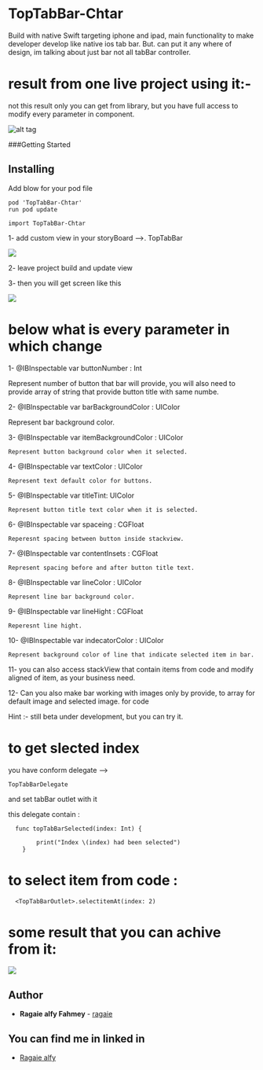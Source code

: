 # TopTabBar-Chtar
Build with native Swift targeting iphone and ipad, main functionality to make developer develop like native ios tab bar.
But. can put it any where of design, im talking about just bar not all tabBar controller.

# result from one live project using it:-
not this result only you can get from library, but you have full access to modify every parameter in component.

 ![alt tag](https://github.com/ragaie/TopTabBar-Chtar/blob/master/IMG_3325.jpg)
 
 ###Getting Started

 ##  Installing
 Add blow for your pod file 
   ```
   pod 'TopTabBar-Chtar' 
   run pod update
   ```

```
import TopTabBar-Chtar
```

1- add custom view in your storyBoard -->. TopTabBar

![](https://github.com/ragaie/TopTabBar-Chtar/blob/master/Screen%20Shot%202017-08-30%20at%2011.43.25%20AM.png)

2- leave project build and update view 

3- then you will get screen like this

![](https://github.com/ragaie/TopTabBar-Chtar/blob/master/Screen%20Shot3.png)

# below what is every parameter in which change

1- @IBInspectable var buttonNumber : Int 

   Represent number of button that bar will provide, you will also need to provide array of string that provide button title with same numbe. 
    
2- @IBInspectable var barBackgroundColor : UIColor

   Represent bar background color.
   
3- @IBInspectable var itemBackgroundColor : UIColor

    Represent button background color when it selected.

4- @IBInspectable var textColor : UIColor 

    Represent text default color for buttons.
 
5-  @IBInspectable var titleTint: UIColor

    Represent button title text color when it is selected.
    
6-  @IBInspectable var spaceing : CGFloat 

    Reperesnt spacing between button inside stackview.
    
7-  @IBInspectable var contentInsets : CGFloat 

    Represent spacing before and after button title text.
    
8-  @IBInspectable var lineColor : UIColor 

    Represent line bar background color.
    
9-  @IBInspectable var lineHight : CGFloat 

    Reperesnt line hight.
    
10- @IBInspectable var indecatorColor : UIColor

    Represent background color of line that indicate selected item in bar.
    
11- you can also access stackView that contain items from code and modify aligned of item, as your business need.

12- Can you also make bar working with images only by provide, to array for default image and selected image.
for code 

Hint :- still beta under development, but you can try it.

# to get slected index
you have conform delegate -->
```
TopTabBarDelegate

```
and set tabBar outlet with it

this delegate contain :
```
  func topTabBarSelected(index: Int) {
        
        print("Index \(index) had been selected")
    }
  ```  
 
 # to select item from code :
 ```
   <TopTabBarOutlet>.selectitemAt(index: 2)
   ```
# some result that you can achive from it:

![](https://github.com/ragaie/TopTabBar-Chtar/blob/master/ScreenShot2.png)

 
 
## Author

* **Ragaie alfy Fahmey**  - [ragaie](https://github.com/ragaie)

## You can find me in linked in 
- [Ragaie alfy](www.linkedin.com/in/ragaie-alfy)

